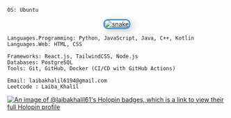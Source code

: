 

```
OS: Ubuntu  

```
<div align="center">
  <a href="https://1999azzar.github.io/1999AZZAR/">
    <img src="/resources/grid-snake.svg" alt="snake" style="border: 3px solid #3498db; border-radius: 10px; box-shadow: 5px 5px 15px rgba(0, 0, 0, 0.2);">
  </a>
</div>

```
Languages.Programming: Python, JavaScript, Java, C++, Kotlin 
Languages.Web: HTML, CSS

Frameworks: React.js, TailwindCSS, Node.js  
Databases: PostgreSQL  
Tools: Git, GitHub, Docker (CI/CD with GitHub Actions)

Email: laibakhalil6194@gmail.com
Leetcode : Laiba_Khalil 
```

[![An image of @laibakhalil61's Holopin badges, which is a link to view their full Holopin profile](https://holopin.me/laibakhalil61)](https://holopin.io/@laibakhalil61)
<!---
LaibaKhalil61/LaibaKhalil61 is a ✨ special ✨ repository because its `README.md` (this file) appears on your GitHub profile.
You can click the Preview link to take a look at your changes.
--->
